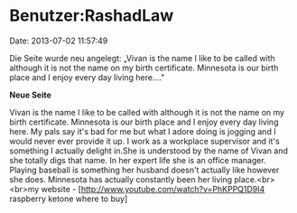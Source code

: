 Benutzer:RashadLaw
==================

Date: 2013-07-02 11:57:49

Die Seite wurde neu angelegt: „Vivan is the name I like to be called
with although it is not the name on my birth certificate. Minnesota is
our birth place and I enjoy every day living here...."

**Neue Seite**

<div>

Vivan is the name I like to be called with although it is not the name
on my birth certificate. Minnesota is our birth place and I enjoy every
day living here. My pals say it\'s bad for me but what I adore doing is
jogging and I would never ever provide it up. I work as a workplace
supervisor and it\'s something I actually delight in.She is understood
by the name of Vivan and she totally digs that name. In her expert life
she is an office manager. Playing baseball is something her husband
doesn\'t actually like however she does. Minnesota has actually
constantly been her living place.\<br\>\<br\>my website -
\[http://www.youtube.com/watch?v=PhKPPQ1D9I4 raspberry ketone where to
buy\]

</div>
